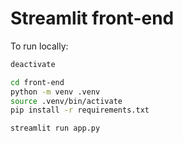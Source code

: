 # Streamlit front-end

To run locally:

```bash
deactivate

cd front-end
python -m venv .venv
source .venv/bin/activate
pip install -r requirements.txt

streamlit run app.py
```
